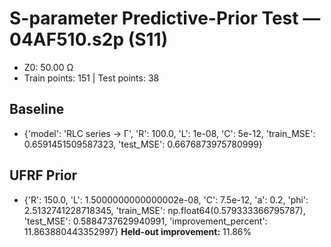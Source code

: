 # S-parameter Predictive-Prior Test — 04AF510.s2p (S11)
- Z0: 50.00 Ω
- Train points: 151  |  Test points: 38

## Baseline
- {'model': 'RLC series -> Γ', 'R': 100.0, 'L': 1e-08, 'C': 5e-12, 'train_MSE': 0.6591451509587323, 'test_MSE': 0.6676873975780999}

## UFRF Prior
- {'R': 150.0, 'L': 1.5000000000000002e-08, 'C': 7.5e-12, 'a': 0.2, 'phi': 2.5132741228718345, 'train_MSE': np.float64(0.579333366795787), 'test_MSE': 0.5884737629940991, 'improvement_percent': 11.863880443352997}
**Held-out improvement:** 11.86%